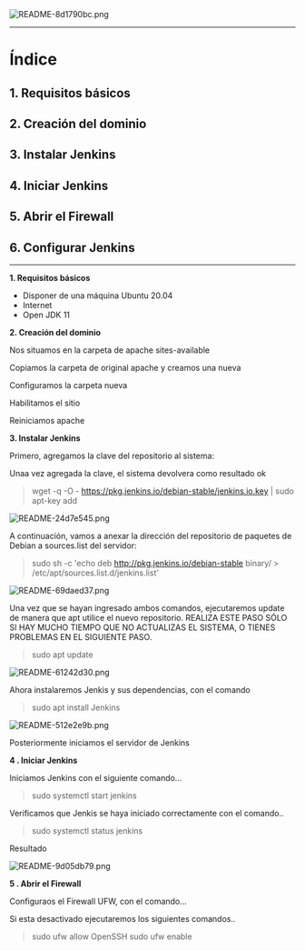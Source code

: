 <img alt="README-8d1790bc.png" src="assets/README-8d1790bc.png" width="" height="" >
<hr/>

# Índice #

## 1. Requisitos básicos ##

## 2. Creación del dominio ##

## 3. Instalar Jenkins ##

## 4. Iniciar Jenkins ##

## 5. Abrir el Firewall ##

## 6. Configurar Jenkins ##


<hr/>

**1. Requisitos básicos**

- Disponer de una máquina Ubuntu 20.04
- Internet
- Open JDK 11

**2. Creación del dominio**
<p>Nos situamos en la carpeta de apache sites-available</p>

<p>Copiamos la carpeta de original apache y creamos una nueva </p>

<p>Configuramos la carpeta nueva</p>

<p>Habilitamos el sitio</p>

<p>Reiniciamos apache</p>





**3. Instalar Jenkins**

<p>Primero, agregamos la clave del repositorio al sistema:</p>

<p>Unaa vez agregada la clave, el sistema devolvera como resultado ok</p>


>   wget -q -O - https://pkg.jenkins.io/debian-stable/jenkins.io.key | sudo apt-key add

<img alt="README-24d7e545.png" src="assets/README-24d7e545.png" width="" height="" >

<p>A continuación, vamos a anexar la dirección del repositorio de paquetes de Debian a sources.list del servidor:

</p>

>  sudo sh -c 'echo deb http://pkg.jenkins.io/debian-stable binary/ > /etc/apt/sources.list.d/jenkins.list'


<img alt="README-69daed37.png" src="assets/README-69daed37.png" width="" height="" >


<p>Una vez que se hayan ingresado ambos comandos, ejecutaremos update de manera que apt utilice el nuevo repositorio. REALIZA ESTE PASO SÓLO SI HAY MUCHO TIEMPO QUE NO ACTUALIZAS EL SISTEMA, O TIENES PROBLEMAS EN EL SIGUIENTE PASO.</p>

> sudo apt update

<img alt="README-61242d30.png" src="assets/README-61242d30.png" width="" height="" >

<p>Ahora instalaremos Jenkis y sus dependencias, con el comando </p>

> sudo apt install Jenkins

<img alt="README-512e2e9b.png" src="assets/README-512e2e9b.png" width="" height="" >

<p>Posteriormente iniciamos el servidor de Jenkins</p>

**4 . Iniciar Jenkins**

<p>Iniciamos Jenkins con el siguiente comando...</p>

> sudo systemctl start jenkins

<p>Verificamos que Jenkis se haya iniciado correctamente con el comando..</p>

> sudo systemctl status jenkins

<p>Resultado </p>

<img alt="README-9d05db79.png" src="assets/README-9d05db79.png" width="" height="" >

**5 . Abrir el Firewall**

<p>Configuraos el Firewall UFW, con el comando...</p>
<p>Si esta desactivado ejecutaremos los siguientes comandos..</p>

> sudo ufw allow OpenSSH
> sudo ufw enable
<p></p>
<p></p>
<p></p>
<p></p>
<p></p>
<p></p>
<p></p>
<p></p>
<p></p>
<p></p>
<p></p>
<p></p>
<p></p>
<p></p>
<p></p>
<p></p>
<p></p>
